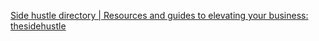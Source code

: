 
[Side hustle directory | Resources and guides to elevating your business: thesidehustle](https://www.reddit.com/r/thesidehustle/comments/123lref/side_hustle_directory_resources_and_guides_to)
